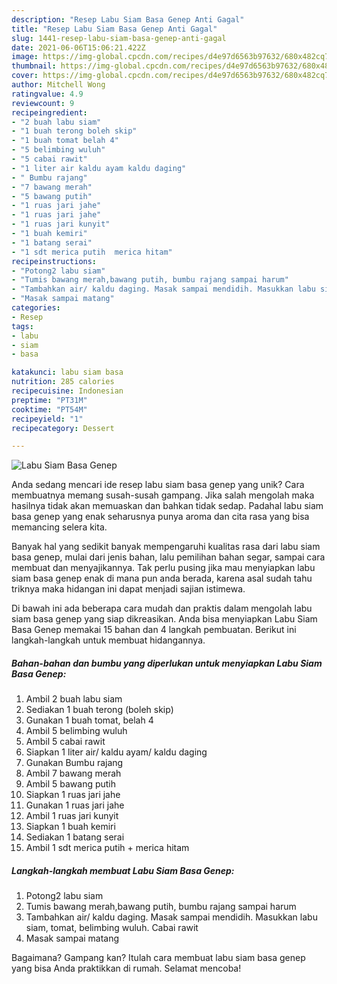 ```yaml
---
description: "Resep Labu Siam Basa Genep Anti Gagal"
title: "Resep Labu Siam Basa Genep Anti Gagal"
slug: 1441-resep-labu-siam-basa-genep-anti-gagal
date: 2021-06-06T15:06:21.422Z
image: https://img-global.cpcdn.com/recipes/d4e97d6563b97632/680x482cq70/labu-siam-basa-genep-foto-resep-utama.jpg
thumbnail: https://img-global.cpcdn.com/recipes/d4e97d6563b97632/680x482cq70/labu-siam-basa-genep-foto-resep-utama.jpg
cover: https://img-global.cpcdn.com/recipes/d4e97d6563b97632/680x482cq70/labu-siam-basa-genep-foto-resep-utama.jpg
author: Mitchell Wong
ratingvalue: 4.9
reviewcount: 9
recipeingredient:
- "2 buah labu siam"
- "1 buah terong boleh skip"
- "1 buah tomat belah 4"
- "5 belimbing wuluh"
- "5 cabai rawit"
- "1 liter air kaldu ayam kaldu daging"
- " Bumbu rajang"
- "7 bawang merah"
- "5 bawang putih"
- "1 ruas jari jahe"
- "1 ruas jari jahe"
- "1 ruas jari kunyit"
- "1 buah kemiri"
- "1 batang serai"
- "1 sdt merica putih  merica hitam"
recipeinstructions:
- "Potong2 labu siam"
- "Tumis bawang merah,bawang putih, bumbu rajang sampai harum"
- "Tambahkan air/ kaldu daging. Masak sampai mendidih. Masukkan labu siam, tomat, belimbing wuluh. Cabai rawit"
- "Masak sampai matang"
categories:
- Resep
tags:
- labu
- siam
- basa

katakunci: labu siam basa 
nutrition: 285 calories
recipecuisine: Indonesian
preptime: "PT31M"
cooktime: "PT54M"
recipeyield: "1"
recipecategory: Dessert

---
```



![Labu Siam Basa Genep](https://img-global.cpcdn.com/recipes/d4e97d6563b97632/680x482cq70/labu-siam-basa-genep-foto-resep-utama.jpg)

Anda sedang mencari ide resep labu siam basa genep yang unik? Cara membuatnya memang susah-susah gampang. Jika salah mengolah maka hasilnya tidak akan memuaskan dan bahkan tidak sedap. Padahal labu siam basa genep yang enak seharusnya punya aroma dan cita rasa yang bisa memancing selera kita.

Banyak hal yang sedikit banyak mempengaruhi kualitas rasa dari labu siam basa genep, mulai dari jenis bahan, lalu pemilihan bahan segar, sampai cara membuat dan menyajikannya. Tak perlu pusing jika mau menyiapkan labu siam basa genep enak di mana pun anda berada, karena asal sudah tahu triknya maka hidangan ini dapat menjadi sajian istimewa.




Di bawah ini ada beberapa cara mudah dan praktis dalam mengolah labu siam basa genep yang siap dikreasikan. Anda bisa menyiapkan Labu Siam Basa Genep memakai 15 bahan dan 4 langkah pembuatan. Berikut ini langkah-langkah untuk membuat hidangannya.

<!--inarticleads1-->

##### Bahan-bahan dan bumbu yang diperlukan untuk menyiapkan Labu Siam Basa Genep:

1. Ambil 2 buah labu siam
1. Sediakan 1 buah terong (boleh skip)
1. Gunakan 1 buah tomat, belah 4
1. Ambil 5 belimbing wuluh
1. Ambil 5 cabai rawit
1. Siapkan 1 liter air/ kaldu ayam/ kaldu daging
1. Gunakan  Bumbu rajang
1. Ambil 7 bawang merah
1. Ambil 5 bawang putih
1. Siapkan 1 ruas jari jahe
1. Gunakan 1 ruas jari jahe
1. Ambil 1 ruas jari kunyit
1. Siapkan 1 buah kemiri
1. Sediakan 1 batang serai
1. Ambil 1 sdt merica putih + merica hitam




<!--inarticleads2-->

##### Langkah-langkah membuat Labu Siam Basa Genep:

1. Potong2 labu siam
1. Tumis bawang merah,bawang putih, bumbu rajang sampai harum
1. Tambahkan air/ kaldu daging. Masak sampai mendidih. Masukkan labu siam, tomat, belimbing wuluh. Cabai rawit
1. Masak sampai matang




Bagaimana? Gampang kan? Itulah cara membuat labu siam basa genep yang bisa Anda praktikkan di rumah. Selamat mencoba!
